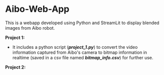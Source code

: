 # Aibo-Web-App
This is a webapp developed using Python and StreamLit to display blended images from Aibo robot.


**Project 1:**
- It includes a python script (**_project_1.py_**) to convert the video information captured from Aibo's camera to bitmap information in realtime (saved in a csv file named **_bitmap_info.csv_**) for further use.


**Project 2:**
